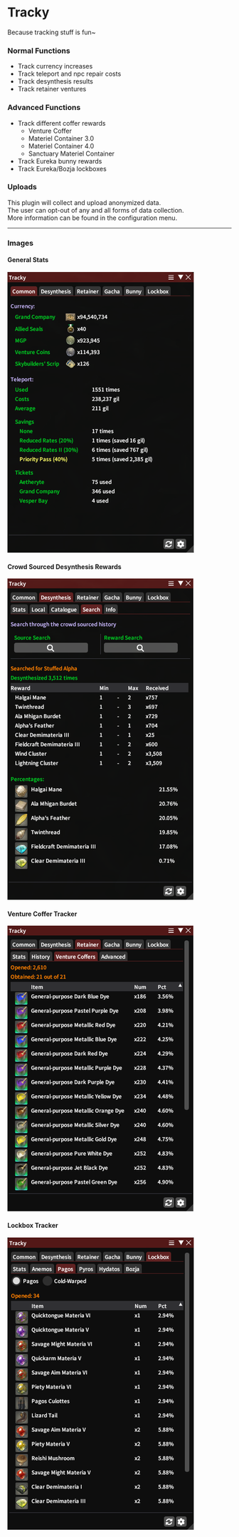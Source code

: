 # Tracky
Because tracking stuff is fun~

### Normal Functions 
+ Track currency increases
+ Track teleport and npc repair costs
+ Track desynthesis results
+ Track retainer ventures

### Advanced  Functions
+ Track different coffer rewards
  - Venture Coffer
  - Materiel Container 3.0
  - Materiel Container 4.0
  - Sanctuary Materiel Container
+ Track Eureka bunny rewards
+ Track Eureka/Bozja lockboxes

### Uploads
This plugin will collect and upload anonymized data.  
The user can opt-out of any and all forms of data collection.  
More information can be found in the configuration menu.

---
### Images
#### General Stats
![stats](TrackyTrack/images/stats.png)

#### Crowd Sourced Desynthesis Rewards
![desynthesis](TrackyTrack/images/desynthesis.png)

#### Venture Coffer Tracker
![coffer](TrackyTrack/images/venturecoffer.png)

#### Lockbox Tracker
![lockbox](TrackyTrack/images/lockboxes.png)
